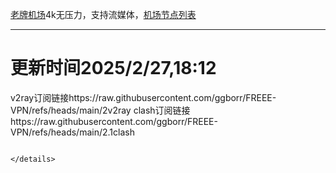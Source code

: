 
[老牌机场](https://www.linghunyun.com/#/register?code=KBcl8cHj)4k无压力，支持流媒体，[机场节点列表](https://github.com/ggborr/FREEE-VPN/blob/main/%E7%81%B5%E9%AD%82%E4%BA%91%E8%8A%82%E7%82%B9.pdf)
****

# 更新时间2025/2/27,18:12
v2ray订阅链接https://raw.githubusercontent.com/ggborr/FREEE-VPN/refs/heads/main/2v2ray
clash订阅链接https://raw.githubusercontent.com/ggborr/FREEE-VPN/refs/heads/main/2.1clash




```

</details>

 
